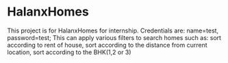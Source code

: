 # HalanxHomes
This project is for HalanxHomes for internship.
Credentials are: name=test, password=test;
This can apply various filters to search homes such as:
sort according to rent of house,
sort according to the distance from current location,
sort according to the BHK(1,2 or 3)
